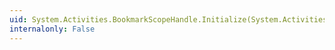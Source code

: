 ```yaml
---
uid: System.Activities.BookmarkScopeHandle.Initialize(System.Activities.NativeActivityContext,System.Guid)
internalonly: False
---
```

